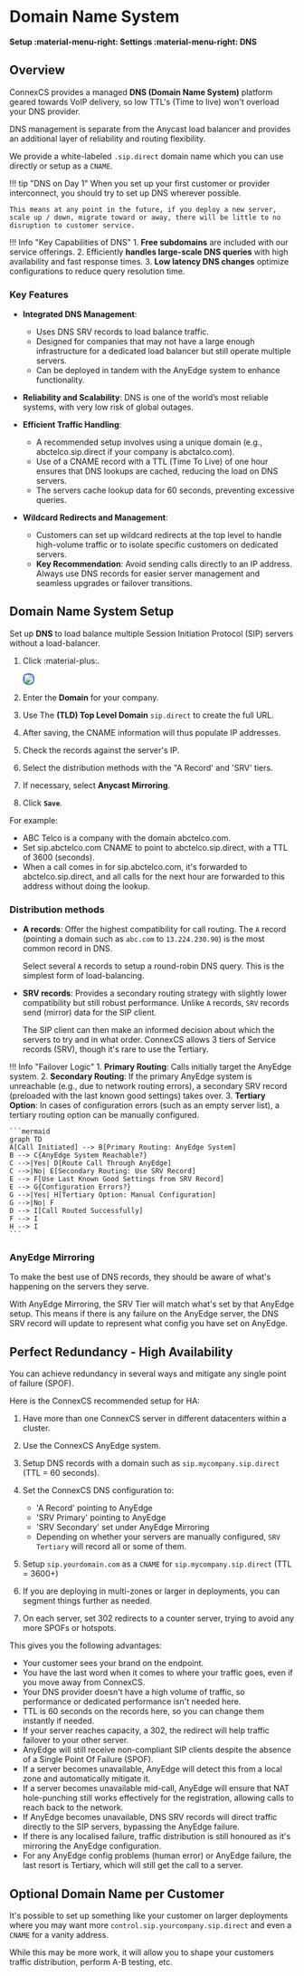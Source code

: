 # Domain Name System

**Setup :material-menu-right: Settings :material-menu-right: DNS**

## Overview

ConnexCS provides a managed **DNS (Domain Name System)** platform geared towards VoIP delivery, so low TTL's (Time to live) won't overload your DNS provider.

DNS management is separate from the Anycast load balancer and provides an additional layer of reliability and routing flexibility.

We provide a white-labeled `.sip.direct` domain name which you can use directly or setup as a `CNAME`.

!!! tip "DNS on Day 1"
    When you set up your first customer or provider interconnect, you should try to set up DNS wherever possible.

    This means at any point in the future, if you deploy a new server, scale up / down, migrate toward or away, there will be little to no disruption to customer service.

!!! Info "Key Capabilities of DNS"
    1. **Free subdomains** are included with our service offerings.
    2. Efficiently **handles large-scale DNS queries** with high availability and fast response times.
    3. **Low latency DNS changes** optimize configurations to reduce query resolution time.

### Key Features

+ **Integrated DNS Management**:
    + Uses DNS SRV records to load balance traffic.
    + Designed for companies that may not have a large enough infrastructure for a dedicated load balancer but still operate multiple servers.
    + Can be deployed in tandem with the AnyEdge system to enhance functionality.

+ **Reliability and Scalability**: DNS is one of the world’s most reliable systems, with very low risk of global outages.

+ **Efficient Traffic Handling**:
    + A recommended setup involves using a unique domain (e.g., abctelco.sip.direct if your company is abctalco.com).
    + Use of a CNAME record with a TTL (Time To Live) of one hour ensures that DNS lookups are cached, reducing the load on DNS servers.
    + The servers cache lookup data for 60 seconds, preventing excessive queries.

+ **Wildcard Redirects and Management**:
    + Customers can set up wildcard redirects at the top level to handle high-volume traffic or to isolate specific customers on dedicated servers.
    + **Key Recommendation**: Avoid sending calls directly to an IP address. Always use DNS records for easier server management and seamless upgrades or failover transitions.

## Domain Name System Setup

Set up **DNS** to load balance multiple Session Initiation Protocol (SIP) servers without a load-balancer.

1. Click :material-plus:.

    <img src= "/setup/img/dns1.png" style="border: 2px solid #4472C4; border-radius: 8px;">

2. Enter the **Domain** for your company.
3. Use The **(TLD) Top Level Domain** `sip.direct` to create the full URL.
4. After saving, the CNAME information will thus populate IP addresses.
5. Check the records against the server's IP.
6. Select the distribution methods with the "A Record' and 'SRV' tiers.
7. If necessary, select **Anycast Mirroring**.
8. Click **`Save`**.

For example:

+ ABC Telco is a company with the domain abctelco.com.
+ Set sip.abctelco.com CNAME to point to abctelco.sip.direct, with a TTL of 3600 (seconds).
+ When a call comes in for sip.abctelco.com, it's forwarded to abctelco.sip.direct, and all calls for the next hour are forwarded to this address without doing the lookup.

### Distribution methods

+ **A records**: Offer the highest compatibility for call routing. The `A` record (pointing a domain such as `abc.com` to `13.224.230.90`) is the most common record in DNS.

    Select several `A` records to setup a round-robin DNS query. This is the simplest form of load-balancing.

+ **SRV records**: Provides a secondary routing strategy with slightly lower compatibility but still robust performance. Unlike `A` records, `SRV` records send (mirror) data for the SIP client.

    The SIP client can then make an informed decision about which the servers to try and in what order.
    ConnexCS allows 3 tiers of Service records (SRV), though it's rare to use the Tertiary.

!!! Info "Failover Logic"
    1. **Primary Routing**: Calls initially target the AnyEdge system.
    2. **Secondary Routing**: If the primary AnyEdge system is unreachable (e.g., due to network routing errors), a secondary SRV record (preloaded with the last known good settings) takes over.
    3. **Tertiary Option**: In cases of configuration errors (such as an empty server list), a tertiary routing option can be manually configured.

    ```mermaid
    graph TD
    A[Call Initiated] --> B[Primary Routing: AnyEdge System]
    B --> C{AnyEdge System Reachable?}
    C -->|Yes| D[Route Call Through AnyEdge]
    C -->|No| E[Secondary Routing: Use SRV Record]
    E --> F[Use Last Known Good Settings from SRV Record]
    E --> G{Configuration Errors?}
    G -->|Yes| H[Tertiary Option: Manual Configuration]
    G -->|No| F
    D --> I[Call Routed Successfully]
    F --> I
    H --> I
    ```

### AnyEdge Mirroring

To make the best use of DNS records, they should be aware of what's happening on the servers they serve.

With AnyEdge Mirroring, the SRV Tier will match what's set by that AnyEdge setup. This means if there is any failure on the AnyEdge server, the DNS SRV record will update to represent what config you have set on AnyEdge.

## Perfect Redundancy - High Availability

You can achieve redundancy in several ways and mitigate any single point of failure (SPOF).

Here is the ConnexCS recommended setup for HA:

1. Have more than one ConnexCS server in different datacenters within a cluster.
2. Use the ConnexCS AnyEdge system.
3. Setup DNS records with a domain such as `sip.mycompany.sip.direct` (TTL = 60 seconds).
4. Set the ConnexCS DNS configuration to:
   + 'A Record' pointing to AnyEdge
   + 'SRV Primary' pointing to AnyEdge
   + 'SRV Secondary' set under AnyEdge Mirroring
   + Depending on whether your servers are manually configured, `SRV Tertiary` will record all or some of them.

5. Setup `sip.yourdomain.com` as a `CNAME` for `sip.mycompany.sip.direct` (TTL = 3600+)
6. If you are deploying in multi-zones or larger in deployments, you can segment things further as needed.
7. On each server, set 302 redirects to a counter server, trying to avoid any more SPOFs or hotspots.

This gives you the following advantages:

+ Your customer sees your brand on the endpoint.
+ You have the last word when it comes to where your traffic goes, even if you move away from ConnexCS.
+ Your DNS provider doesn't have a high volume of traffic, so performance or dedicated performance isn't needed here.
+ TTL is 60 seconds on the records here, so you can change them instantly if needed.
+ If your server reaches capacity, a 302, the redirect will help traffic failover to your other server.
+ AnyEdge will still receive non-compliant SIP clients despite the absence of a Single Point Of Failure (SPOF).
+ If a server becomes unavailable, AnyEdge will detect this from a local zone and automatically mitigate it.
+ If a server becomes unavailable mid-call, AnyEdge will ensure that NAT hole-punching still works effectively for the registration, allowing calls to reach back to the network.
+ If AnyEdge becomes unavailable, DNS SRV records will direct traffic directly to the SIP servers, bypassing the AnyEdge failure.
+ If there is any localised failure, traffic distribution is still honoured as it's mirroring the AnyEdge configuration.
+ For any AnyEdge config problems (human error) or AnyEdge failure, the last resort is Tertiary, which will still get the call to a server.

## Optional Domain Name per Customer

It's possible to set up something like your customer on larger deployments where you may want more `control.sip.yourcompany.sip.direct` and even a `CNAME` for a vanity address.

While this may be more work, it will allow you to shape your customers traffic distribution, perform A-B testing, etc.

